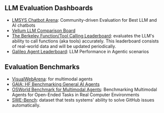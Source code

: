 
## LLM Evaluation Dashboards

- [LMSYS Chatbot Arena](https://lmarena.ai?leaderboard): Community-driven Evaluation for Best LLM and AI chatbots
- [Vellum LLM Comparison Board](https://www.vellum.ai/llm-leaderboard)
- [The Berkeley Function/Tool Calling Leaderboard](https://gorilla.cs.berkeley.edu/leaderboard.html): evaluates the LLM's ability to call functions (aka tools) accurately. This leaderboard consists of real-world data and will be updated periodically.
- [Galileo Agent Leaderboard](https://huggingface.co/spaces/galileo-ai/agent-leaderboard): LLM Performance in Agentic scenarios
  
## Evaluation Benchmarks

- [VisualWebArena](https://github.com/web-arena-x/visualwebarena): for multimodal agents
- [GAIA: HF Benchmarking General AI Agents](https://huggingface.co/gaia-benchmark)
- [OSWorld Benchmark for Multimodal Agents](https://os-world.github.io/): Benchmarking Multimodal Agents for Open-Ended Tasks in Real Computer Environments
- [SWE-Bench](https://www.swebench.com/): dataset that tests systems' ability to solve GitHub issues automatically.


